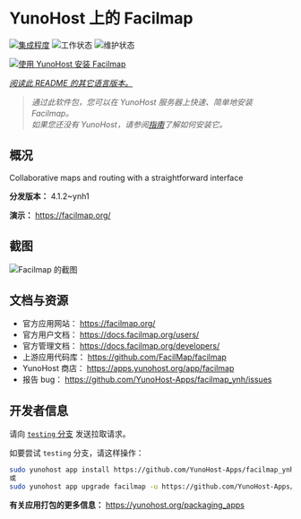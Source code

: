 <!--
注意：此 README 由 <https://github.com/YunoHost/apps/tree/master/tools/readme_generator> 自动生成
请勿手动编辑。
-->

# YunoHost 上的 Facilmap

[![集成程度](https://dash.yunohost.org/integration/facilmap.svg)](https://ci-apps.yunohost.org/ci/apps/facilmap/) ![工作状态](https://ci-apps.yunohost.org/ci/badges/facilmap.status.svg) ![维护状态](https://ci-apps.yunohost.org/ci/badges/facilmap.maintain.svg)

[![使用 YunoHost 安装 Facilmap](https://install-app.yunohost.org/install-with-yunohost.svg)](https://install-app.yunohost.org/?app=facilmap)

*[阅读此 README 的其它语言版本。](./ALL_README.md)*

> *通过此软件包，您可以在 YunoHost 服务器上快速、简单地安装 Facilmap。*  
> *如果您还没有 YunoHost，请参阅[指南](https://yunohost.org/install)了解如何安装它。*

## 概况

Collaborative maps and routing with a straightforward interface

**分发版本：** 4.1.2~ynh1

**演示：** <https://facilmap.org/>

## 截图

![Facilmap 的截图](./doc/screenshots/screenshot.webp)

## 文档与资源

- 官方应用网站： <https://facilmap.org/>
- 官方用户文档： <https://docs.facilmap.org/users/>
- 官方管理文档： <https://docs.facilmap.org/developers/>
- 上游应用代码库： <https://github.com/FacilMap/facilmap>
- YunoHost 商店： <https://apps.yunohost.org/app/facilmap>
- 报告 bug： <https://github.com/YunoHost-Apps/facilmap_ynh/issues>

## 开发者信息

请向 [`testing` 分支](https://github.com/YunoHost-Apps/facilmap_ynh/tree/testing) 发送拉取请求。

如要尝试 `testing` 分支，请这样操作：

```bash
sudo yunohost app install https://github.com/YunoHost-Apps/facilmap_ynh/tree/testing --debug
或
sudo yunohost app upgrade facilmap -u https://github.com/YunoHost-Apps/facilmap_ynh/tree/testing --debug
```

**有关应用打包的更多信息：** <https://yunohost.org/packaging_apps>
